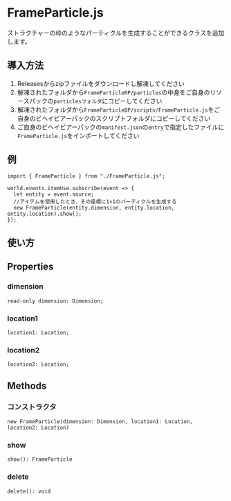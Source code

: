 # FrameParticle.js
 ストラクチャーの枠のようなパーティクルを生成することができるクラスを追加します。  
  
## 導入方法  
  1. Releasesからzipファイルをダウンロードし解凍してください  
  2. 解凍されたフォルダから`FrameParticleRP/particles`の中身をご自身のリソースパックの`particlesフォルダ`にコピーしてください  
  3. 解凍されたフォルダから`FrameParticleBP/scripts/FrameParticle.js`をご自身のビヘイビアーパックのスクリプトフォルダにコピーしてください  
  4. ご自身のビヘイビアーパックの`manifest.json`の`entry`で指定したファイルに`FrameParticle.js`をインポートしてください  

## 例  
```
import { FrameParticle } from "./FrameParticle.js";

world.events.itemUse.subscribe(event => {
  let entity = event.source;
  //アイテムを使用したとき、その座標に1×1のパーティクルを生成する
  new FrameParticle(entity.dimension, entity.location, entity.location).show();
});
```

## 使い方

## Properties
### dimension  
```read-only dimension: Dimension;```  

### location1  
```location1: Location;```  

### location2  
```location2: Location;```  

## Methods
### コンストラクタ  
```new FrameParticle(dimension: Dimension, location1: Location, location2: Location)```  

### show
```show(): FrameParticle```  

### delete
```delete(): void```  